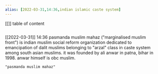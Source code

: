 ```yaml
---
alias: [2022-03-31,14:36,indian islamic caste system]
---
```

[[]]
table of content
```toc
```

[[2022-03-31]] 14:36
pasmanda muslim mahaz ("marginalised muslim front") is indian muslim social reform organization dedicated to emancipation of dalit muslims belonging to "arzal" class in caste system among south asian muslims. it was founded by ali anwar in patna, bihar in 1998. anwar himself is obc muslim.
```query
"pasmanda muslim mahaz"
```